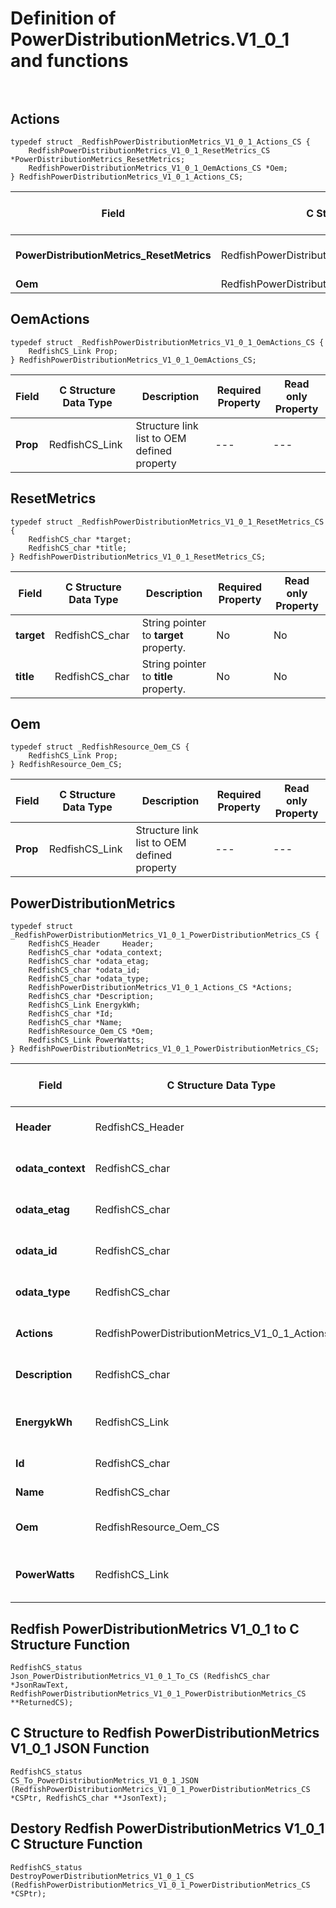 # Definition of PowerDistributionMetrics.V1_0_1 and functions<br><br>

## Actions
    typedef struct _RedfishPowerDistributionMetrics_V1_0_1_Actions_CS {
        RedfishPowerDistributionMetrics_V1_0_1_ResetMetrics_CS *PowerDistributionMetrics_ResetMetrics;
        RedfishPowerDistributionMetrics_V1_0_1_OemActions_CS *Oem;
    } RedfishPowerDistributionMetrics_V1_0_1_Actions_CS;

|Field |C Structure Data Type|Description |Required Property|Read only Property
| ---  | --- | --- | --- | ---
|**PowerDistributionMetrics_ResetMetrics**|RedfishPowerDistributionMetrics_V1_0_1_ResetMetrics_CS| Structure points to **#PowerDistributionMetrics.ResetMetrics** property.| No| No
|**Oem**|RedfishPowerDistributionMetrics_V1_0_1_OemActions_CS| Structure points to **Oem** property.| No| No


## OemActions
    typedef struct _RedfishPowerDistributionMetrics_V1_0_1_OemActions_CS {
        RedfishCS_Link Prop;
    } RedfishPowerDistributionMetrics_V1_0_1_OemActions_CS;

|Field |C Structure Data Type|Description |Required Property|Read only Property
| ---  | --- | --- | --- | ---
|**Prop**|RedfishCS_Link| Structure link list to OEM defined property| ---| ---


## ResetMetrics
    typedef struct _RedfishPowerDistributionMetrics_V1_0_1_ResetMetrics_CS {
        RedfishCS_char *target;
        RedfishCS_char *title;
    } RedfishPowerDistributionMetrics_V1_0_1_ResetMetrics_CS;

|Field |C Structure Data Type|Description |Required Property|Read only Property
| ---  | --- | --- | --- | ---
|**target**|RedfishCS_char| String pointer to **target** property.| No| No
|**title**|RedfishCS_char| String pointer to **title** property.| No| No


## Oem
    typedef struct _RedfishResource_Oem_CS {
        RedfishCS_Link Prop;
    } RedfishResource_Oem_CS;

|Field |C Structure Data Type|Description |Required Property|Read only Property
| ---  | --- | --- | --- | ---
|**Prop**|RedfishCS_Link| Structure link list to OEM defined property| ---| ---


## PowerDistributionMetrics
    typedef struct _RedfishPowerDistributionMetrics_V1_0_1_PowerDistributionMetrics_CS {
        RedfishCS_Header     Header;
        RedfishCS_char *odata_context;
        RedfishCS_char *odata_etag;
        RedfishCS_char *odata_id;
        RedfishCS_char *odata_type;
        RedfishPowerDistributionMetrics_V1_0_1_Actions_CS *Actions;
        RedfishCS_char *Description;
        RedfishCS_Link EnergykWh;
        RedfishCS_char *Id;
        RedfishCS_char *Name;
        RedfishResource_Oem_CS *Oem;
        RedfishCS_Link PowerWatts;
    } RedfishPowerDistributionMetrics_V1_0_1_PowerDistributionMetrics_CS;

|Field |C Structure Data Type|Description |Required Property|Read only Property
| ---  | --- | --- | --- | ---
|**Header**|RedfishCS_Header|Redfish C structure header|---|---
|**odata_context**|RedfishCS_char| String pointer to **@odata.context** property.| No| No
|**odata_etag**|RedfishCS_char| String pointer to **@odata.etag** property.| No| No
|**odata_id**|RedfishCS_char| String pointer to **@odata.id** property.| Yes| No
|**odata_type**|RedfishCS_char| String pointer to **@odata.type** property.| Yes| No
|**Actions**|RedfishPowerDistributionMetrics_V1_0_1_Actions_CS| Structure points to **Actions** property.| No| No
|**Description**|RedfishCS_char| String pointer to **Description** property.| No| Yes
|**EnergykWh**|RedfishCS_Link| Structure link list to **EnergykWh** property.| No| Yes
|**Id**|RedfishCS_char| String pointer to **Id** property.| Yes| Yes
|**Name**|RedfishCS_char| String pointer to **Name** property.| Yes| Yes
|**Oem**|RedfishResource_Oem_CS| Structure points to **Oem** property.| No| No
|**PowerWatts**|RedfishCS_Link| Structure link list to **PowerWatts** property.| No| Yes
## Redfish PowerDistributionMetrics V1_0_1 to C Structure Function
    RedfishCS_status
    Json_PowerDistributionMetrics_V1_0_1_To_CS (RedfishCS_char *JsonRawText, RedfishPowerDistributionMetrics_V1_0_1_PowerDistributionMetrics_CS **ReturnedCS);

## C Structure to Redfish PowerDistributionMetrics V1_0_1 JSON Function
    RedfishCS_status
    CS_To_PowerDistributionMetrics_V1_0_1_JSON (RedfishPowerDistributionMetrics_V1_0_1_PowerDistributionMetrics_CS *CSPtr, RedfishCS_char **JsonText);

## Destory Redfish PowerDistributionMetrics V1_0_1 C Structure Function
    RedfishCS_status
    DestroyPowerDistributionMetrics_V1_0_1_CS (RedfishPowerDistributionMetrics_V1_0_1_PowerDistributionMetrics_CS *CSPtr);

